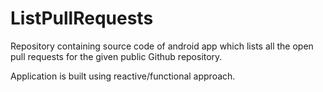 # ListPullRequests

Repository containing source code of android app which lists all the open pull requests for the given public Github repository.

Application is built using reactive/functional approach. 

